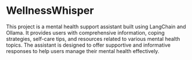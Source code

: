 # WellnessWhisper
This project is a mental health support assistant built using LangChain and Ollama. It provides users with comprehensive information, coping strategies, self-care tips, and resources related to various mental health topics. The assistant is designed to offer supportive and informative responses to help users manage their mental health effectively.
